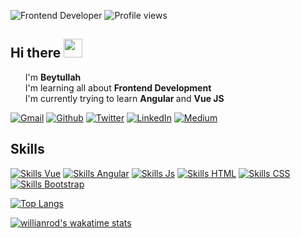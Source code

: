 ![Frontend Developer](https://www.titechglobal.com/wp-content/uploads/2019/07/hire-javascript-developer-banner-1024x272.jpg)
![Profile views](https://gpvc.arturio.dev/beytullahozturk)  

## Hi there <img src="https://raw.githubusercontent.com/MartinHeinz/MartinHeinz/master/wave.gif" width="30px">

<ul style="list-style:none">
	<li> I'm <b> Beytullah </b></li>
	<li> I'm learning all about <b>Frontend Development</b> </li>
  <li>I'm currently trying to learn <b> Angular </b> and <b> Vue JS </b> </li>
</ul>

[![Gmail](https://img.shields.io/badge/Gmail-100000?style=for-the-badge&logo=gmail&logoColor=#c0392b)](mailto:"ozbeytullah2@gmail.com")
[![Github](https://img.shields.io/badge/GitHub-100000?style=for-the-badge&logo=github&logoColor=white)](https://beytullahozturk.github.io)
[![Twitter](https://img.shields.io/badge/Twitter-1DA1F2?style=for-the-badge&logo=twitter&logoColor=white)](https://twitter.com/ozbeytullah1)
[![LinkedIn](https://img.shields.io/badge/LinkedIn-0077B5?style=for-the-badge&logo=linkedin&logoColor=white)](https://www.linkedin.com/in/beytullahozturk)
[![Medium](https://img.shields.io/badge/Medium-12100E?style=for-the-badge&logo=medium&logoColor=white)](https://medium.com/@ozturkbeytullah)  

## Skills

[![Skills Vue](https://img.shields.io/badge/Vue.js-35495E?style=for-the-badge&logo=vue.js&logoColor=4FC08D)](#)
[![Skills Angular](https://img.shields.io/badge/Angular-100000?style=for-the-badge&logo=angular&logoColor=red)](#)
[![Skills Js](https://img.shields.io/badge/JavaScript-323330?style=for-the-badge&logo=javascript&logoColor=F7DF1E)](#)
[![Skills HTML](https://img.shields.io/badge/HTML-239120?style=for-the-badge&logo=html5&logoColor=white)](#)
[![Skills CSS](https://img.shields.io/badge/CSS-239120?&style=for-the-badge&logo=css3&logoColor=white)](#)
[![Skills Bootstrap](https://img.shields.io/badge/Bootstrap-563D7C?style=for-the-badge&logo=bootstrap&logoColor=white)](#)

<!--[![Top Langs](https://github-readme-stats.vercel.app/api/top-langs/?username=beytullahozturk)](https://github.com/anuraghazra/github-readme-stats)-->

[![Top Langs](https://github-readme-stats.vercel.app/api/top-langs/?username=beytullahozturk&layout=compact)](https://github.com/beytullahozturk/github-readme-stats)

[![willianrod's wakatime stats](https://github-readme-stats.vercel.app/api/wakatime?username=compact)](https://github.com/anuraghazra/github-readme-stats)


